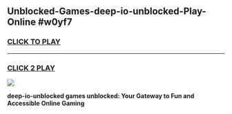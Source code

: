 
## Unblocked-Games-deep-io-unblocked-Play-Online #w0yf7
<h3>
<a href="https://news.freeplayer.one?title=deep-io-unblocked&ref=3">CLICK TO PLAY</a></h3>
<hr>

<h3>
<a href="https://news.freeplayer.one?title=deep-io-unblocked&ref=3">CLICK 2 PLAY</a>
  
</h3>

<a href="https://news.freeplayer.one?title=deep-io-unblocked&ref=3"><img src="https://clearcache.store/games.png"></a>


**deep-io-unblocked games unblocked: Your Gateway to Fun and Accessible Online Gaming**
